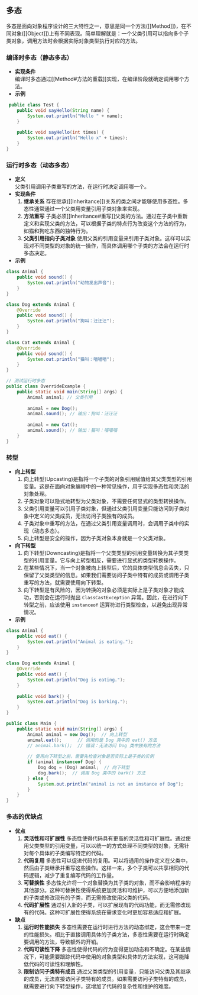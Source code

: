 ## 多态
多态是面向对象程序设计的三大特性之一，意思是同一个方法([[Method]])，在不同对象([[Object]])上有不同表现。简单理解就是：一个父类引用可以指向多个子类对象，调用方法时会根据实际对象类型执行对应的方法。
### 编译时多态（静态多态）
- **实现条件**  
	编译时多态通过[[Method#方法的重载]]实现，在编译阶段就确定调用哪个方法。
- **示例**
```java
 public class Test {
    public void sayHello(String name) {
        System.out.println("Hello " + name);
    }
    
    public void sayHello(int times) {
        System.out.println("Hello x" + times);
    }
}
```
### 运行时多态（动态多态）
- **定义**  
	父类引用调用子类重写的方法，在运行时决定调用哪一个。
- **实现条件**  
	1. **继承关系** 存在继承([[Inheritance]])关系的类之间才能够使用多态性。多态性通常通过一个父类用变量引用子类对象来实现。
	2. **方法重写** 子类必须[[Inheritance#重写]]父类的方法。通过在子类中重新定义和实现父类的方法，可以根据子类的特点行为改变这个方法的行为，如猫和狗吃东西的独特行为。
	3. **父类引用指向子类对象** 使用父类的引用变量来引用子类对象。这样可以实现对不同类型的对象的统一操作，而具体调用哪个子类的方法会在运行时多态决定。
- **示例**
```java
class Animal {
    public void sound() {
        System.out.println("动物发出声音");
    }
}

class Dog extends Animal {
    @Override
    public void sound() {
        System.out.println("狗叫：汪汪汪");
    }
}

class Cat extends Animal {
    @Override
    public void sound() {
        System.out.println("猫叫：喵喵喵");
    }
}

// 测试运行时多态
public class OverrideExample {
    public static void main(String[] args) {
        Animal animal; // 父类引用
        
        animal = new Dog();
        animal.sound(); // 输出：狗叫：汪汪汪
        
        animal = new Cat();
        animal.sound(); // 输出：猫叫：喵喵喵
    }
}
```
### 转型
- **向上转型**  
	1. 向上转型(Upcasting)是指将一个子类的对象引用赋值给其父类类型的引用变量。这是在面向对象编程中的一种常见操作，用于实现多态性和灵活的对象处理。
	2. 子类对象可以隐式地转型为父类对象，不需要任何显式的类型转换操作。
	3. 父类引用变量可以引用子类对象，但通过父类引用变量只能访问到子类对象中定义的父类成员，无法访问子类独有的成员。
	4. 子类对象中重写的方法，在通过父类引用变量调用时，会调用子类中的实现（动态多态）。
	5. 向上转型是安全的操作，因为子类对象本身就是一个父类对象。
- **向下转型**  
	1. 向下转型(Downcasting)是指将一个父类类型的引用变量转换为其子类类型的引用变量。它与向上转型相反，需要进行显式的类型转换操作。
	2. 在某些情况下，当一个对象被向上转型后，它的具体类型信息会丢失，只保留了父类类型的信息。如果我们需要访问子类中特有的成员或调用子类重写的方法，就需要使用向下转型。
	3. 向下转型是有风险的，因为转换的对象必须是实际上是子类对象才能成功，否则会在运行时抛出 `ClassCastException` 异常。因此，在进行向下转型之前，应该使用 `instanceof` 运算符进行类型检查，以避免出现异常情况。
- **示例**
```java
class Animal {
    public void eat() {
        System.out.println("Animal is eating.");
    }
}

class Dog extends Animal {
    @Override
    public void eat() {
        System.out.println("Dog is eating.");
    }
    
    public void bark() {
        System.out.println("Dog is barking.");
    }
}

public class Main {
    public static void main(String[] args) {
        Animal animal = new Dog();  // 向上转型
        animal.eat();      // 调用的是 Dog 类中的 eat() 方法
        // animal.bark();  // 错误：无法访问 Dog 类中独有的方法
        
        // 使用向下转型之前，需要先检查对象是否实际上是子类的实例
        if (animal instanceof Dog) {
            Dog dog = (Dog) animal;  // 向下转型
            dog.bark();  // 调用 Dog 类中的 bark() 方法
        } else {
            System.out.println("animal is not an instance of Dog");
        }
    }
}
```
### 多态的优缺点
- **优点**  
	1. **灵活性和可扩展性** 多态性使得代码具有更高的灵活性和可扩展性。通过使用父类类型的引用变量，可以以统一的方式处理不同类型的对象，无需针对每个具体的子类编写特定的代码。
	2. **代码复用** 多态性可以促进代码的复用。可以将通用的操作定义在父类中，然后由子类继承并重写这些操作。这样一来，多个子类可以共享相同的代码逻辑，减少了重复编写代码的工作量。
	3. **可替换性** 多态性允许将一个对象替换为其子类的对象，而不会影响程序的其他部分。这种可替换性使得系统更加灵活和可维护，可以方便地添加新的子类或修改现有的子类，而无需修改使用父类的代码。
	4. **代码扩展性** 通过引入新的子类，可以扩展现有的代码功能，而无需修改现有的代码。这种可扩展性使得系统在需求变化时更加容易适应和扩展。
- **缺点**  
	1. **运行时性能损失** 多态性需要在运行时进行方法的动态绑定，这会带来一定的性能损失。相比于直接调用具体的子类方法，多态性需要在运行时确定要调用的方法，导致额外的开销。
	2. **代码可读性下降** 多态性使得代码的行为变得更加动态和不确定。在某些情况下，可能需要跟踪代码中使用的对象类型和具体的方法实现，这可能降低代码的可读性和理解性。
	3. **限制访问子类特有成员** 通过父类类型的引用变量，只能访问父类及其继承的成员，无法直接访问子类特有的成员。如果需要访问子类特有的成员，就需要进行向下转型操作，这增加了代码的复杂性和维护的难度。